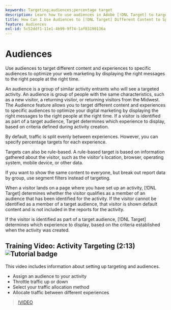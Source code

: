 ```yaml
---
keywords: Targeting;audiences;percentage target
description: Learn how to use audiences in Adobe [!DNL Target] to target different content and experiences to specific audiences to optimize your web marketing efforts.
title: How Can I Use Audiences to [!DNL Target] Different Content to Specific Segments?
feature: Audiences
exl-id: 5c52ddf1-11e1-4b99-9f74-1af03190136a
---
```

# Audiences

Use audiences to target different content and experiences to specific audiences to optimize your web marketing by displaying the right messages to the right people at the right time.

An audience is a group of similar activity entrants who will see a targeted activity.  An audience is group of people with the same characteristics, such as a new visitor, a returning visitor, or returning visitors from the Midwest. The Audience feature allows you to target different content and experiences to specific audiences to optimize your digital marketing by displaying the right messages to the right people at the right time. If a visitor is identified as part of a target audience, Target determines which experience to display, based on criteria defined during activity creation.

By default, traffic is split evenly between experiences. However, you can specify percentage targets for each experience.

Targets can also be rule-based. A rule-based target is based on information gathered about the visitor, such as the visitor's location, browser, operating system, mobile device, or other data.

If you want to show the same content to everyone, but break out report data by group, use segment filters instead of targeting.

When a visitor lands on a page where you have set up an activity, [!DNL Target] determines whether the visitor qualifies as a member of an audience that has been identified for the activity. If the visitor cannot be identified as a member of a target audience, that visitor is shown default content and is not included in the reports for the activity.

If the visitor is identified as part of a target audience, [!DNL Target] determines which experience to display, based on the criteria established when the activity was created.

## Training Video: Activity Targeting (2:13) ![Tutorial badge](/help/assets/tutorial.png)

This video includes information about setting up targeting and audiences.

* Assign an audience to your activity 
* Throttle traffic up or down 
* Select your traffic allocation method 
* Allocate traffic between different experiences

>[!VIDEO](https://video.tv.adobe.com/v/17385)
